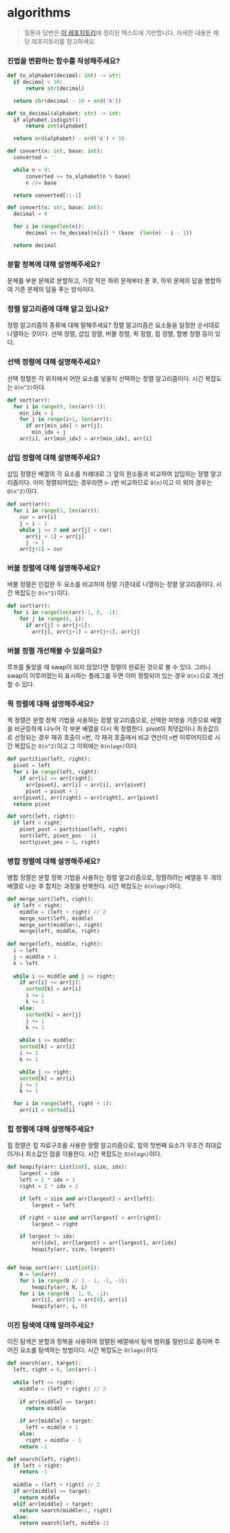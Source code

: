 # algorithms

> 질문과 답변은 [이 레포지토리](https://github.com/leegwae/algorithms)에 정리된 텍스트에 기반합니다. 자세한 내용은 해당 레포지토리를 참고하세요.

### 진법을 변환하는 함수를 작성해주세요?

```python
def to_alphabet(decimal: int) -> str:
  if decimal < 10:
      return str(decimal)

  return chr(decimal - 10 + ord('A'))

def to_decimal(alphabet: str) -> int:
  if alphabet.isdigit():
      return int(alphabet)

  return ord(alphabet) - ord('A') + 10

def convert(n: int, base: int):
  converted = ''

  while n > 0:
      converted += to_alphabet(n % base)
      n //= base

  return converted[::-1]

def convert(n: str, base: int):
  decimal = 0

  for i in range(len(n)):
      decimal += to_decimal(n[i]) * (base  (len(n) - i - 1))

  return decimal
```

### 분할 정복에 대해 설명해주세요?

문제를 부분 문제로 분할하고, 가장 작은 하위 문제부터 푼 후, 하위 문제의 답을 병합하여 기존 문제의 답을 푸는 방식이다.

### 정렬 알고리즘에 대해 알고 있나요?

정렬 알고리즘의 종류에 대해 말해주세요? 정렬 알고리즘은 요소들을 일정한 순서대로 나열하는 것이다. 선택 정렬, 삽입 정렬, 버블 정렬, 퀵 정렬, 힙 정렬, 합병 정렬 등이 있다.

### 선택 정렬에 대해 설명해주세요?

선택 정렬은 각 위치에서 어떤 요소를 넣을지 선택하는 정렬 알고리즘이다. 시간 복잡도는 `O(n^2)`이다.

```python
def sort(arr):
  for i in range(0, len(arr)-1):
    min_idx = i
    for j in range(i+1, len(arr)):
      if arr[min_idx] > arr[j]:
        min_idx = j
    arr[i], arr[min_idx] = arr[min_idx], arr[i]
```

### 삽입 정렬에 대해 설명해주세요?

삽입 정렬은 배열의 각 요소를 차례대로 그 앞의 원소들과 비교하여 삽입하는 정렬 알고리즘이다. 이미 정렬되어있는 경우라면 `n-1`번 비교하므로 `O(n)`이고 이 외의 경우는 `O(n^2)`이다.

```python
def sort(arr):
  for i in range(1, len(arr)):
    cur = arr[i]
    j = i - 1
    while j >= 0 and arr[j] > cur:
      arr[j + 1] = arr[j]
      j -= 1
    arr[j+1] = cur
```

### 버블 정렬에 대해 설명해주세요?

버블 정렬은 인접한 두 요소를 비교하여 정렬 기준대로 나열하는 정렬 알고리즘이다. 시간 복잡도는 `O(n^2)`이다.

```python
def sort(arr):
  for i in range(len(arr)-1, 0, -1):
    for j in range(0, i):
      if arr[j] > arr[j+1]:
        arr[j], arr[j+1] = arr[j+1], arr[j]
```

### 버블 정렬 개선해볼 수 있을까요?

루프를 돌았을 때 swap이 되지 않았다면 정렬이 완료된 것으로 볼 수 있다. 그러니 swap이 이루어졌는지 표시하는 플래그를 두면 이미 정렬되어 있는 경우 `O(n)`으로 개선할 수 있다.

### 퀵 정렬에 대해 설명해주세요?

퀵 정렬은 분할 정복 기법을 사용하는 정렬 알고리즘으로, 선택한 피벗을 기준으로 배열을 비균등하게 나누어 각 부분 배열을 다시 퀵 정렬한다. pivot이 최댓값이나 최솟값으로 선정되는 경우 재귀 호출이 `n`번, 각 재귀 호출에서 비교 연산이 `n`번 이루어지므로 시간 복잡도는 `O(n^2)`이고 그 이외에는 `O(nlogn)`이다.

```python
def partition(left, right):
  pivot = left
  for i in range(left, right):
    if arr[i] <= arr[right]:
      arr[pivot], arr[i] = arr[i], arr[pivot]
      pivot = pivot + 1
  arr[pivot], arr[right] = arr[right], arr[pivot]
  return pivot

def sort(left, right):
  if left < right:
    pivot_post = partition(left, right)
    sort(left, pivot_pos - 1)
    sort(pivot_pos + 1, right)
```

### 병합 정렬에 대해 설명해주세요?

병합 정렬은 분할 정복 기법을 사용하는 정렬 알고리즘으로, 정렬하려는 배열을 두 개의 배열로 나눈 후 합치는 과정을 반복한다. 시간 복잡도는 `O(nlogn)`이다.

```python
def merge_sort(left, right):
  if left < right:
    middle = (left + right) // 2
    merge_sort(left, middle)
    merge_sort(middle+1, right)
    merge(left, middle, right)
    
def merge(left, middle, right):
  i = left
  j = middle + 1
  k = left
  
  while i <= middle and j <= right:
    if arr[i] <= arr[j]:
      sorted[k] = arr[i]
      i += 1
      k += 1
    else:
      sorted[k] = arr[j]
      j += 1
      k += 1
      
	while i <= middle:
    sorted[k] = arr[i]
    i += 1
    k += 1

	while j <= right:
    sorted[k] = arr[i]
    j += 1
    k += 1

  for i in range(left, right + 1):
    arr[i] = sorted[i]
```

### 힙 정렬에 대해 설명해주세요?

힙 정렬은 힙 자료구조를 사용한 정렬 알고리즘으로, 힙의 첫번째 요소가 무조건 최대값이거나 최소값인 점을 이용한다. 시간 복잡도는 `O(nlogn)`이다.

```python
def heapify(arr: List[int], size, idx):
	largest = idx
	left = 2 * idx + 1
	right = 2 * idx + 2

	if left < size and arr[largest] < arr[left]:
		largest = left

	if right < size and arr[largest] < arr[right]:
		largest = right

	if largest != idx:
		arr[idx], arr[largest] = arr[largest], arr[idx]
		heapify(arr, size, largest)


def heap_sort(arr: List[int]):
	N = len(arr)
	for i in range(N // 2 - 1, -1, -1):
		heapify(arr, N, i)
	for i in range(N - 1, 0, -1):
		arr[i], arr[0] = arr[0], arr[i]
		heapify(arr, i, 0)
```

### 이진 탐색에 대해 알려주세요?

이진 탐색은 분할과 정복을 사용하여 정렬된 배열에서 탐색 범위를 절반으로 좁히며 주어진 요소를 탐색하는 방법이다. 시간 복잡도는 `O(logn)`이다.

```python
def search(arr, target):
  left, right = 0, len(arr)-1
  
  while left <= right:
    middle = (left + right) // 2
    
    if arr[middle] == target:
      return middle
    
    if arr[middle] < target:
      left = middle + 1
    else:
      right = middle - 1
	return -1

def search(left, right):
  if left > right:
    return -1
  
  middle = (left + right) // 2
  if arr[middle] == target:
    return middle
  elif arr[middle] < target:
    return search(middle+1, right)
  else:
    return search(left, middle-1)
```

